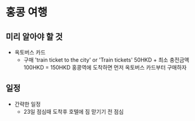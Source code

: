 홍콩 여행
=============

미리 알아야 할 것
-------------
- 옥토버스 카드
  - 구매
    'train ticket to the city' or 'Train tickets'
      50HKD + 최소 충전금액 100HKD = 150HKD
      홍콩역에 도착하면 먼저 옥토버스 카드부터 구매하자


일정
-------------
- 간략한 일정
  - 23일 점심때 도착후 호텔에 짐 맏기기 전 점심
